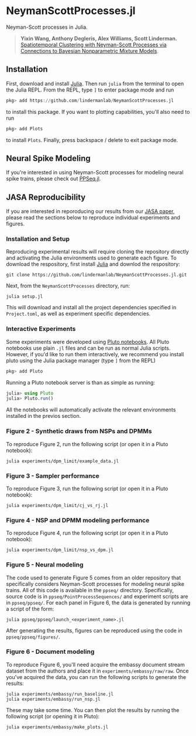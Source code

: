 # NeymanScottProcesses.jl

Neyman-Scott processes in Julia.

> **Yixin Wang, Anthony Degleris, Alex Williams, Scott Linderman.**
> <br> [Spatiotemporal Clustering with Neyman-Scott Processes via Connections to Bayesian Nonparametric Mixture Models](https://arxiv.org/abs/2201.05044).

## Installation

First, download and install [Julia](https://julialang.org/downloads/). 
Then run `julia` from the terminal to open the Julia REPL.
From the REPL, type `]` to enter package mode and run

```julia
pkg> add https://github.com/lindermanlab/NeymanScottProcesses.jl
```

to install this package.
If you want to plotting capabilities, you'll also need to run

```julia
pkg> add Plots
```

to install `Plots`. Finally, press backspace / delete to exit package mode.

## Neural Spike Modeling

If you're interested in using Neyman-Scott processes for modeling neural
spike trains, please check out [PPSeq.jl](https://github.com/lindermanlab/PPSeq.jl).







## JASA Reproducibility

If you are interested in reporoducing our results from our 
[JASA paper](https://arxiv.org/abs/2201.05044), please read the sections
below to reproduce individual experiments and figures.


### Installation and Setup

Reproducing experimental results will require cloning the repository directly and activating the Julia environments used to generate each figure.
To download the respository, first install [Julia](https://github.com/JuliaLang/juliaup) and downlod the respository:

```
git clone https://github.com/lindermanlab/NeymanScottProcesses.jl.git
``` 

Next, from the `NeymanScottProcesses` directory, run:

```
julia setup.jl
```

This will download and install all the project dependencies specified in `Project.toml`, as well as experiment specific dependencies.

### Interactive Experiments

Some experiments were developed using [Pluto notebooks](https://plutojl.org/).
All Pluto notebooks use plain `.jl` files and can be run as normal Julia scripts.
However, if you'd like to run them interactively, we recommend you install pluto using the Julia package manager (type `]` from the REPL)

```julia
pkg> add Pluto
```

Running a Pluto notebook server is than as simple as running:

```julia
julia> using Pluto
julia> Pluto.run()
```

All the notebooks will automatically activate the relevant environments installed in the previos section.


### Figure 2 - Synthetic draws from NSPs and DPMMs

To reproduce Figure 2, run the following script (or open it in a Pluto notebook):

```
julia experiments/dpm_limit/example_data.jl
```


### Figure 3 - Sampler performance

To reproduce Figure 3, run the following script (or open it in a Pluto notebook):

```
julia experiments/dpm_limit/cj_vs_rj.jl
```


### Figure 4 - NSP and DPMM modeling performance

To reproduce Figure 4, run the following script (or open it in a Pluto notebook):

```
julia experiments/dpm_limit/nsp_vs_dpm.jl
```


### Figure 5 - Neural modeling

The code used to generate Figure 5 comes from an older repository that specifically considers Neyman-Scott processes for modeling neural spike trains.
All of this code is available in the `ppseq/` directory.
Specifically, source code is in `ppseq/PointProcessSequences/` and experiment scripts are in `ppseq/ppseq/`.
For each panel in Figure 6, the data is generated by running a script of the form:

```
julia ppseq/ppseq/launch_<experiment_name>.jl
```

After generating the results, figures can be reproduced using the code in `ppseq/ppseq/figures/`.


### Figure 6 - Document modeling

To reproduce Figure 6, you'll need acquire the embassy document stream dataset from the authors and place it in `experiments/embassy/raw/raw`.
Once you've acquired the data, you can run the following scripts to generate the results:

```
julia experiments/embassy/run_baseline.jl
julia experiments/embassy/run_nsp.jl
```

These may take some time. You can then plot the results by running the following script (or opening it in Pluto):

```
julia experiments/embassy/make_plots.jl
```
